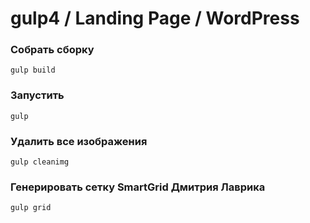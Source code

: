 # gulp4 / Landing Page / WordPress

### Собрать сборку   
`gulp build`


### Запустить  
`gulp`


### Удалить все изображения   
`gulp cleanimg`


### Генерировать сетку SmartGrid Дмитрия Лаврика   
`gulp grid`
